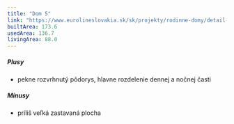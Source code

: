 ```yaml
---
title: "Dom 5"
link: "https://www.eurolineslovakia.sk/sk/projekty/rodinne-domy/detail-domu/RD-Bungalov-2074"
builtArea: 173.6
usedArea: 136.7
livingArea: 88.0
---
```


##### Plusy
- pekne rozvrhnutý pôdorys, hlavne rozdelenie dennej a nočnej časti

##### Mínusy
- príliš veľká zastavaná plocha